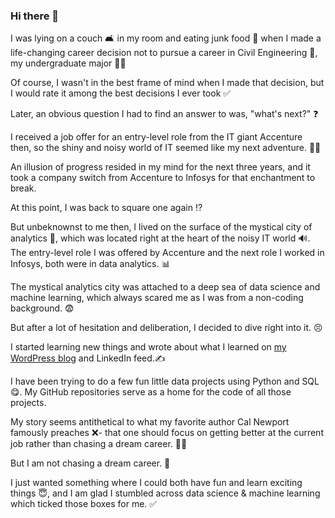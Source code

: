 ### Hi there 👋

I was lying on a couch 🛋 in my room and eating junk food 🍟 when I made a life-changing career decision not to pursue a career in Civil Engineering 🏦, my undergraduate major 👨‍🎓

Of course, I wasn't in the best frame of mind when I made that decision, but I would rate it among the best decisions I ever took ✅

Later, an obvious question I had to find an answer to was, "what's next?" ❓

I received a job offer for an entry-level role from the IT giant Accenture then, so the shiny and noisy world of IT seemed like my next adventure. 🏃‍♂️

An illusion of progress resided in my mind for the next three years, and it took a company switch from Accenture to Infosys for that enchantment to break. 

At this point, I was back to square one again ⁉

But unbeknownst to me then, I lived on the surface of the mystical city of analytics 🔮, which was located right at the heart of the noisy IT world 🔊. The entry-level role I was offered by Accenture and the next role I worked in Infosys, both were in data analytics. 📊 

The mystical analytics city was attached to a deep sea of data science and machine learning, which always scared me as I was from a non-coding background. 😨

But after a lot of hesitation and deliberation, I decided to dive right into it. 😣

I started learning new things and wrote about what I learned on [my WordPress blog](https://thedumbdatum.wordpress.com/) and LinkedIn feed.✍

I have been trying to do a few fun little data projects using Python and SQL 😋. My GitHub repositories serve as a home for the code of all those projects. 

My story seems antithetical to what my favorite author Cal Newport famously preaches ❌- that one should focus on getting better at the current job rather than chasing a dream career. 🤷‍♀️

But I am not chasing a dream career. 😬

I just wanted something where I could both have fun and learn exciting things 😇, and I am glad I stumbled across data science & machine learning which ticked those boxes for me. ✅

















